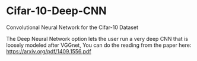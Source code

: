 # Cifar-10-Deep-CNN
Convolutional Neural Network for the Cifar-10 Dataset

The Deep Neural Network option lets the user run a very deep CNN that is loosely modeled after VGGnet,
You can do the reading from the paper here: https://arxiv.org/pdf/1409.1556.pdf
